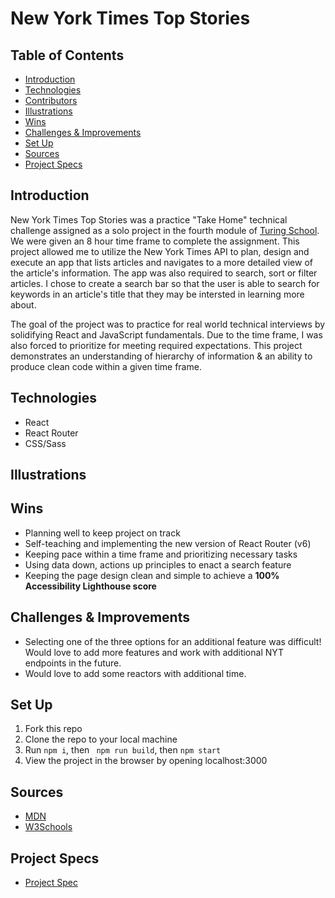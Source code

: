 # New York Times Top Stories

## Table of Contents
  - [Introduction](#Introduction)
  - [Technologies](#Technologies)
  - [Contributors](#Contributors)
  - [Illustrations](#Illustrations)
  - [Wins](#Wins)
  - [Challenges & Improvements](#Challenges-&-Improvements)
  - [Set Up](#Set-Up)
  - [Sources](#Sources)
  - [Project Specs](#Project-Specs)

## Introduction

New York Times Top Stories was a practice "Take Home" technical challenge assigned as a solo project in the fourth module of [Turing School](turing.edu). We were given an 8 hour time frame to complete the assignment. This project allowed me to utilize the New York Times API to plan, design and execute an app that lists articles and navigates to a more detailed view of the article's information. The app was also required to search, sort or filter articles. I chose to create a search bar so that the user is able to search for keywords in an article's title that they may be intersted in learning more about.

The goal of the project was to practice for real world technical interviews by solidifying React and JavaScript fundamentals. Due to the time frame, I was also forced to prioritize for meeting required expectations. This project demonstrates an understanding of hierarchy of information & an ability to produce clean code within a given time frame.

## Technologies
  - React
  - React Router
  - CSS/Sass

## Illustrations

<!-- Full Screen App:  
![App](https://media.giphy.com/media/fiAsrxOydWYlzl4cJl/giphy.gif)  

IPhone view for responsive design:  
![Phone View](https://media.giphy.com/media/zj9SeB6xD1NX9vJxJT/giphy.gif)
 -->

## Wins
  - Planning well to keep project on track
  - Self-teaching and implementing the new version of React Router (v6)
  - Keeping pace within a time frame and prioritizing necessary tasks
  - Using data down, actions up principles to enact a search feature
  - Keeping the page design clean and simple to achieve a **100% Accessibility Lighthouse score**

## Challenges & Improvements
  - Selecting one of the three options for an additional feature was difficult! Would love to add more features and work with additional NYT endpoints in the future.
  - Would love to add some reactors with additional time. 

## Set Up

1. Fork this repo  
2. Clone the repo to your local machine   
3. Run `npm i`, then ` npm run build`, then `npm start`
4. View the project in the browser by opening localhost:3000

## Sources
  - [MDN](http://developer.mozilla.org/en-US/)
  - [W3Schools](https://www.w3schools.com/)

## Project Specs
  - [Project Spec](https://mod4.turing.edu/projects/take_home/take_home_fe)
